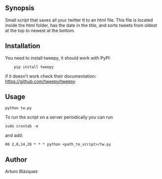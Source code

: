 ## Synopsis

Small script that saves all your twitter tl to an html file.
This file is located inside the html folder, has the date in the title, and sorts tweets from oldest at the top to newest at the bottom.

## Installation

You need to install tweepy, it should work with PyPI:
```
    pip install tweepy
```
if it doesn't work check their documentation:
    https://github.com/tweepy/tweepy

## Usage

```
python tw.py
```

To run the script on a server periodically you can run 
```
sudo crontab -e
```

and add:
```
00 2,8,14,20 * * * python <path_to_script>/tw.py
```

## Author

Arturo Blázquez
